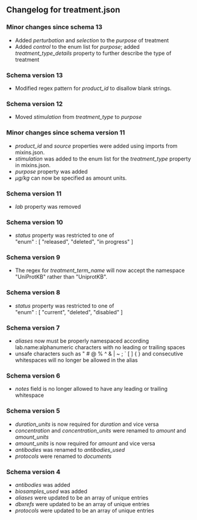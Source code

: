 ## Changelog for treatment.json

### Minor changes since schema 13
* Added *perturbation* and *selection* to the *purpose* of treatment
* Added *control* to the enum list for *purpose*; added *treatment_type_details* property to further describe the type of treatment

### Schema version 13
* Modified regex pattern for *product_id* to disallow blank strings.

### Schema version 12
* Moved *stimulation* from *treatment_type* to *purpose*

### Minor changes since schema version 11
* *product_id* and *source* properties were added using imports from mixins.json.
* *stimulation* was added to the enum list for the *treatment_type* property in mixins.json.
* *purpose* property was added
* *μg/kg* can now be specified as amount units.

### Schema version 11

* *lab* property was removed

### Schema version 10

* *status* property was restricted to one of  
    "enum" : [
        "released",
        "deleted",
        "in progress"
    ]

### Schema version 9

* The regex for *treatment_term_name* will now accept the namespace "UniProtKB" rather than "UniprotKB".

### Schema version 8

* *status* property was restricted to one of  
    "enum" : [
        "current",
        "deleted",
        "disabled"
    ]

### Schema version 7

* *aliases* now must be properly namespaced according lab.name:alphanumeric characters with no leading or trailing spaces
* unsafe characters such as " # @ % ^ & | ~ ; ` [ ] { } and consecutive whitespaces will no longer be allowed in the alias

### Schema version 6

* *notes* field is no longer allowed to have any leading or trailing whitespace

### Schema version 5
 
* *duration_units* is now required for *duration* and vice versa
* *concentration* and *concentration_units* were renamed to *amount* and *amount_units*
* *amount_units* is now required for *amount* and vice versa
* *antibodies* was renamed to *antibodies_used*
* *protocols* were renamed to *documents*

### Schema version 4

* *antibodies* was added 
* *biosamples_used* was added 
* *aliases* were updated to be an array of unique entries
* *dbxrefs* were updated to be an array of unique entries
* *protocols* were updated to be an array of unique entries
